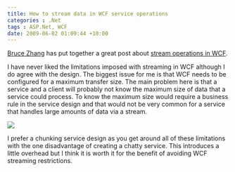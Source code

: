 ```yaml
---
title: How to stream data in WCF service operations
categories : .Net
tags : ASP.Net, WCF
date: 2009-06-02 01:09:44 +10:00
---
```


[Bruce Zhang][0] has put together a great post about [stream operations in WCF][1]. 

I have never liked the limitations imposed with streaming in WCF although I do agree with the design. The biggest issue for me is that WCF needs to be configured for a maximum transfer size. The main problem here is that a service and a client will probably not know the maximum size of data that a service could process. To know the maximum size would require a business rule in the service design and that would not be very common for a service that handles large amounts of data via a stream.

<!--more-->

![][2]

I prefer a chunking service design as you get around all of these limitations with the one disadvantage of creating a chatty service. This introduces a little overhead but I think it is worth it for the benefit of avoiding WCF streaming restrictions.

[0]: http://weblogs.asp.net/brucezhang
[1]: http://weblogs.asp.net/brucezhang/archive/2009/06/01/stream-operation-in-wcf.aspx
[2]: http://weblogs.asp.net/aggbug.aspx?PostID=7105005
